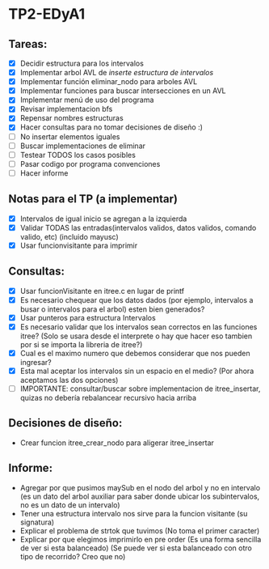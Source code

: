 # TP2-EDyA1

## Tareas:
 - [X] Decidir estructura para los intervalos
 - [X] Implementar arbol AVL de *inserte estructura de intervalos*
 - [X] Implementar función eliminar_nodo para arboles AVL
 - [X] Implementar funciones para buscar intersecciones en un AVL
 - [X] Implementar menú de uso del programa
 - [X] Revisar implementacion bfs
 - [X] Repensar nombres estructuras
 - [X] Hacer consultas para no tomar decisiones de diseño :)
 - [ ] No insertar elementos iguales
 - [ ] Buscar implementaciones de eliminar
 - [ ] Testear TODOS los casos posibles
 - [ ] Pasar codigo por programa convenciones
 - [ ] Hacer informe

 ## Notas para el TP (a implementar)
 - [X] Intervalos de igual inicio se agregan a la izquierda
 - [X] Validar TODAS las entradas(intervalos validos, datos validos, comando valido, etc) (incluido mayusc)
 - [X] Usar funcionvisitante para imprimir

## Consultas:
 - [X] Usar funcionVisitante en itree.c en lugar de printf
 - [X] Es necesario chequear que los datos dados (por ejemplo, intervalos a busar o intervalos para el arbol) esten bien generados?
 - [X] Usar punteros para estructura Intervalos
 - [X] Es necesario validar que los intervalos sean correctos en las funciones itree? (Solo se usara desde el interprete o hay que hacer eso tambien por si se importa la libreria de itree?)
 - [X] Cual es el maximo numero que debemos considerar que nos pueden ingresar?
 - [X] Esta mal aceptar los intervalos sin un espacio en el medio? (Por ahora aceptamos las dos opciones)
 - [ ] IMPORTANTE: consultar/buscar sobre implementacion de itree_insertar, quizas no debería rebalancear recursivo hacia arriba

## Decisiones de diseño:
 - Crear funcion itree_crear_nodo para aligerar itree_insertar

## Informe:
 - Agregar por que pusimos maySub en el nodo del arbol y no en intervalo (es un dato del arbol auxiliar para saber donde ubicar los subintervalos, no es un dato de un intervalo)
 - Tener una estructura intervalo nos sirve para la funcion visitante (su signatura)
 - Explicar el problema de strtok que tuvimos (No toma el primer caracter)
 - Explicar por que elegimos imprimirlo en pre order (Es una forma sencilla de ver si esta balanceado) (Se puede ver si esta balanceado con otro tipo de recorrido? Creo que no)
